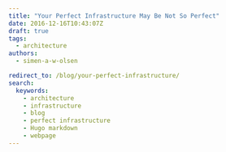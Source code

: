```yaml
---
title: "Your Perfect Infrastructure May Be Not So Perfect"
date: 2016-12-16T10:43:07Z
draft: true
tags:
  - architecture
authors:
  - simen-a-w-olsen

redirect_to: /blog/your-perfect-infrastructure/
search:
  keywords:
    - architecture
    - infrastructure
    - blog
    - perfect infrastructure
    - Hugo markdown
    - webpage
---
```



